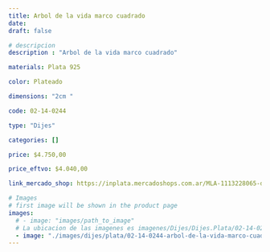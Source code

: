 ```yaml
---
title: Arbol de la vida marco cuadrado
date: 
draft: false

# descripcion
description : "Arbol de la vida marco cuadrado"

materials: Plata 925

color: Plateado

dimensions: "2cm "

code: 02-14-0244

type: "Dijes"

categories: []

price: $4.750,00

price_eftvo: $4.040,00

link_mercado_shop: https://inplata.mercadoshops.com.ar/MLA-1113228065-dije-árbol-de-la-vida-marco-cuadrado-plata-925-_JM

# Images
# first image will be shown in the product page
images:
  # - image: "images/path_to_image"
  # La ubicacion de las imagenes es imagenes/Dijes/Dijes.Plata/02-14-0244-arbol-de-la-vida-marco-cuadrado
  - image: "./images/dijes/plata/02-14-0244-arbol-de-la-vida-marco-cuadrado.JPG"
---
```


